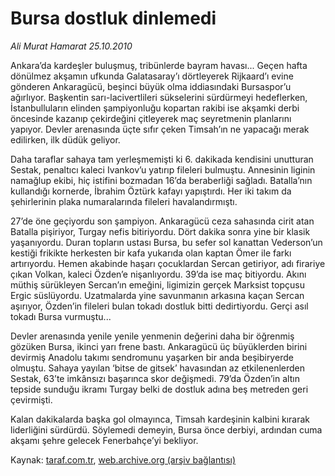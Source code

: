 # Bursa dostluk dinlemedi

*Ali Murat Hamarat 25.10.2010*

<div class="yazi"><p>Ankara’da kardeşler buluşmuş, tribünlerde bayram havası... Geçen hafta dönülmez akşamın ufkunda Galatasaray’ı dörtleyerek Rijkaard’ı evine gönderen Ankaragücü, beşinci büyük olma iddiasındaki Bursaspor’u ağırlıyor. Başkentin sarı-lacivertlileri sükselerini sürdürmeyi hedeflerken, İstanbulluların elinden şampiyonluğu kopartan rakibi ise akşamki derbi öncesinde kazanıp çekirdeğini çitleyerek maç seyretmenin planlarını yapıyor. Devler arenasında üçte sıfır çeken Timsah’ın ne yapacağı merak edilirken, ilk düdük geliyor.</p>
<p>Daha taraflar sahaya tam yerleşmemişti ki 6. dakikada kendisini unutturan Sestak, penaltıcı kaleci Ivankov’u yatırıp fileleri bulmuştu. Annesinin liginin namağlup ekibi, hiç istifini bozmadan 16’da beraberliği sağladı. Batalla’nın kullandığı kornerde, İbrahim Öztürk kafayı yapıştırdı. Her iki takım da şehirlerinin plaka numaralarında fileleri havalandırmıştı.</p>
<p>27’de öne geçiyordu son şampiyon. Ankaragücü ceza sahasında cirit atan Batalla pişiriyor, Turgay nefis bitiriyordu. Dört dakika sonra yine bir klasik yaşanıyordu. Duran topların ustası Bursa, bu sefer sol kanattan Vederson’un kestiği frikikte herkesten bir kafa yukarıda olan kaptan Ömer ile farkı artırıyordu. Hemen akabinde haşarı çocuklardan Sercan getiriyor, adı firariye çıkan Volkan, kaleci Özden’e nişanlıyordu. 39’da ise maç bitiyordu. Akını müthiş sürükleyen Sercan’ın emeğini, ligimizin gerçek Marksist topçusu Ergic süslüyordu. Uzatmalarda yine savunmanın arkasına kaçan Sercan aşırıyor, Özden’in fileleri bulan tokadı dostluk bitti dedirtiyordu. Gerçi asıl tokadı Bursa vurmuştu...</p>
<p>Devler arenasında yenile yenile yenmenin değerini daha bir öğrenmiş gözüken Bursa, ikinci yarı frene bastı. Ankaragücü üç büyüklerden birini devirmiş Anadolu takımı sendromunu yaşarken bir anda beşibiryerde olmuştu. Sahaya yayılan ‘bitse de gitsek’ havasından az etkilenenlerden Sestak, 63’te imkânsızı başarınca skor değişmedi. 79’da Özden’in altın tepside sunduğu ikramı Turgay belki de dostluk adına beş metreden geri çevirmişti.</p>
<p>Kalan dakikalarda başka gol olmayınca, Timsah kardeşinin kalbini kırarak liderliğini sürdürdü. Söylemedi demeyin, Bursa önce derbiyi, ardından cuma akşamı şehre gelecek Fenerbahçe’yi bekliyor.</p></div>

Kaynak: [taraf.com.tr](http://www.taraf.com.tr:80/ali-murat-hamarat/makale-bursa-dostluk-dinlemedi.htm), [web.archive.org (arşiv bağlantısı)](http://web.archive.org/web/20101027074009/http://www.taraf.com.tr:80/ali-murat-hamarat/makale-bursa-dostluk-dinlemedi.htm)
